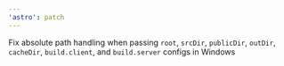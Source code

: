 ```yaml
---
'astro': patch
---
```


Fix absolute path handling when passing `root`, `srcDir`, `publicDir`, `outDir`, `cacheDir`, `build.client`, and `build.server` configs in Windows
